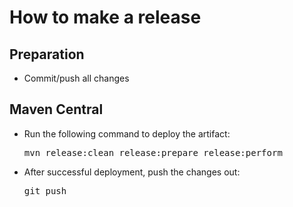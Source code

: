 How to make a release
=====================

Preparation
-----------

* Commit/push all changes


Maven Central
-------------

* Run the following command to deploy the artifact:

  <pre>
  mvn release:clean release:prepare release:perform
  </pre>

* After successful deployment, push the changes out:

  <pre>
  git push
  </pre>

